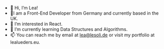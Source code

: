 - 👋 Hi, I’m Lea!
- 📍I am a Front-End Developer from Germany and currently based in the UK.
- 👀 I’m interested in React. 
- 🌱 I’m currently learning Data Structures and Algorithms.
- 📫 You can reach me by email at lea@lesoli.de or visit my portfolio at lealueders.eu.

<!---
LeiaLL/LeiaLL is a ✨ special ✨ repository because its `README.md` (this file) appears on your GitHub profile.
You can click the Preview link to take a look at your changes.
--->
